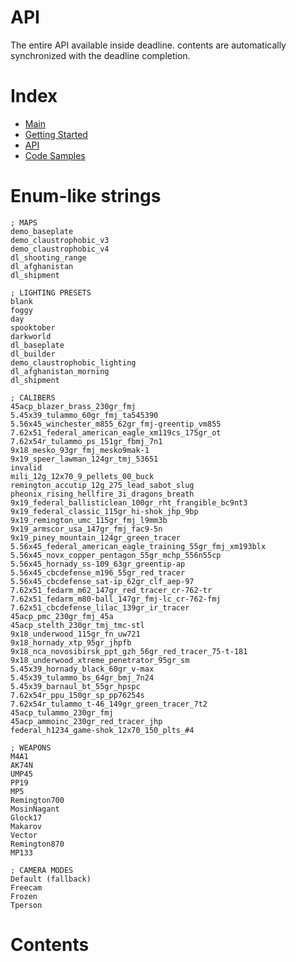 # API

The entire API available inside deadline. contents are automatically synchronized with the deadline completion.

# Index

-   [Main](./Main.html)
-   [Getting Started](./GettingStarted.html)
-   [API](./Api.html)
-   [Code Samples](./Samples.html)

# Enum-like strings

```
; MAPS
demo_baseplate
demo_claustrophobic_v3
demo_claustrophobic_v4
dl_shooting_range
dl_afghanistan
dl_shipment
```

```
; LIGHTING PRESETS
blank
foggy
day
spooktober
darkworld
dl_baseplate
dl_builder
demo_claustrophobic_lighting
dl_afghanistan_morning
dl_shipment
```

```
; CALIBERS
45acp_blazer_brass_230gr_fmj
5.45x39_tulammo_60gr_fmj_ta545390
5.56x45_winchester_m855_62gr_fmj-greentip_vm855
7.62x51_federal_american_eagle_xm119cs_175gr_ot
7.62x54r_tulammo_ps_151gr_fbmj_7n1
9x18_mesko_93gr_fmj_mesko9mak-1
9x19_speer_lawman_124gr_tmj_53651
invalid
mili_12g_12x70_9_pellets_00_buck
remington_accutip_12g_275_lead_sabot_slug
pheonix_rising_hellfire_3i_dragons_breath
9x19_federal_ballisticlean_100gr_rht_frangible_bc9nt3
9x19_federal_classic_115gr_hi-shok_jhp_9bp
9x19_remington_umc_115gr_fmj_l9mm3b
9x19_armscor_usa_147gr_fmj_fac9-5n
9x19_piney_mountain_124gr_green_tracer
5.56x45_federal_american_eagle_training_55gr_fmj_xm193blx
5.56x45_novx_copper_pentagon_55gr_mchp_556n55cp
5.56x45_hornady_ss-109_63gr_greentip-ap
5.56x45_cbcdefense_m196_55gr_red_tracer
5.56x45_cbcdefense_sat-ip_62gr_clf_aep-97
7.62x51_fedarm_m62_147gr_red_tracer_cr-762-tr
7.62x51_fedarm_m80-ball_147gr_fmj-lc_cr-762-fmj
7.62x51_cbcdefense_lilac_139gr_ir_tracer
45acp_pmc_230gr_fmj_45a
45acp_stelth_230gr_tmj_tmc-stl
9x18_underwood_115gr_fn_uw721
9x18_hornady_xtp_95gr_jhpfb
9x18_nca_novosibirsk_ppt_gzh_56gr_red_tracer_75-t-181
9x18_underwood_xtreme_penetrator_95gr_sm
5.45x39_hornady_black_60gr_v-max
5.45x39_tulammo_bs_64gr_bmj_7n24
5.45x39_barnaul_bt_55gr_hpspc
7.62x54r_ppu_150gr_sp_pp76254s
7.62x54r_tulammo_t-46_149gr_green_tracer_7t2
45acp_tulammo_230gr_fmj
45acp_ammoinc_230gr_red_tracer_jhp
federal_h1234_game-shok_12x70_150_plts_#4
```

```
; WEAPONS
M4A1
AK74N
UMP45
PP19
MP5
Remington700
MosinNagant
Glock17
Makarov
Vector
Remington870
MP133
```

```
; CAMERA MODES
Default (fallback)
Freecam
Frozen
Tperson
```

# Contents

<div id="__contents__" style="list-style-type: none">

</div>

<script defer>
    fetch("https://raw.githubusercontent.com/phunanon/Insitux/master/integrations/Deadline.json").then((response) => {
        response.text().then((data) => {
            let parsed = JSON.parse(data);
            let doc = document.getElementById("__contents__");
            doc.innerText = "";

            for (i in parsed) {
                let code = "";

                for (other_i in parsed[i].list) {
                    code += parsed[i].list[other_i].directory + "\n";
                    parsed[i].list[other_i].description.forEach((element) => {
                        code += element + "\n";
                    });
                    code += "<br>\n<br/>";
                }

                let list_item = document.createElement("li");
                let title = document.createElement("h1");
                title.innerText = i;
                let description = document.createElement("p");
                description.innerText = parsed[i].description;
                let pre = document.createElement("pre");
                let code_element = document.createElement("code");
                pre.appendChild(code_element);
                code_element.innerHTML = code;

                list_item.appendChild(title);
                list_item.appendChild(description);
                list_item.appendChild(pre);

                doc.appendChild(list_item);
            }
        });
    });
</script>
